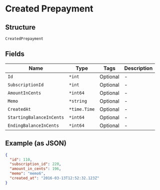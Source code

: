 
# Created Prepayment

## Structure

`CreatedPrepayment`

## Fields

| Name | Type | Tags | Description |
|  --- | --- | --- | --- |
| `Id` | `*int` | Optional | - |
| `SubscriptionId` | `*int` | Optional | - |
| `AmountInCents` | `*int64` | Optional | - |
| `Memo` | `*string` | Optional | - |
| `CreatedAt` | `*time.Time` | Optional | - |
| `StartingBalanceInCents` | `*int64` | Optional | - |
| `EndingBalanceInCents` | `*int64` | Optional | - |

## Example (as JSON)

```json
{
  "id": 110,
  "subscription_id": 220,
  "amount_in_cents": 196,
  "memo": "memo6",
  "created_at": "2016-03-13T12:52:32.123Z"
}
```

